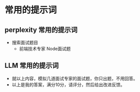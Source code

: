 
# 常用的提示词

## perplexity 常用的提示词
 - 搜索面试题目
   - 前端技术专家 Node面试题


## LLM 常用的提示词 
 - 就以上内容，模拟几道面试专家的面试题，你只出题，不用回答。
 - 以上是我的答案，满分10分，请评分，然后给出改进反馈。
